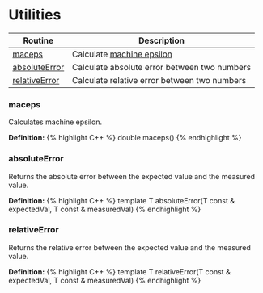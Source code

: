 # Utilities

| Routine | Description |
|---------|-------------|
| [maceps](#maceps)  | Calculate [machine epsilon](https://en.wikipedia.org/wiki/Machine_epsilon) |
| [absoluteError](#absoluteerror) | Calculate absolute error between two numbers |
| [relativeError](#relativeerror) | Calculate relative error between two numbers |

### maceps

Calculates machine epsilon.

**Definition:**
{% highlight C++ %}
double maceps()
{% endhighlight %}


### absoluteError

Returns the absolute error between the expected value and the measured value.

**Definition:**
{% highlight C++ %}
template <typename T>
T absoluteError(T const & expectedVal, T const & measuredVal)
{% endhighlight %}


### relativeError

Returns the relative error between the expected value and the measured value.

**Definition:**
{% highlight C++ %}
template <typename T>
T relativeError(T const & expectedVal, T const & measuredVal)
{% endhighlight %}
